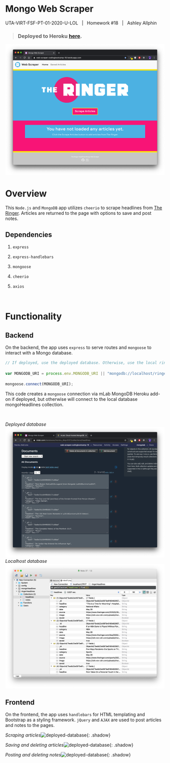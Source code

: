 **Mongo Web Scraper**
======


UTA-VIRT-FSF-PT-01-2020-U-LOL&nbsp;&nbsp;&nbsp;|&nbsp;&nbsp;&nbsp;Homework #18&nbsp;&nbsp;&nbsp;|&nbsp;&nbsp;&nbsp;Ashley Allphin

> ### Deployed to Heroku [here](https://web-scraper-codingbootcamp-18.herokuapp.com/).


![home-page](public/assets/images/home-page.png)

# Overview

This `Node.js` and `MongoDB` app utilizes `cheerio` to scrape headlines from [The Ringer](www.theringer.com/features).  Articles are returned to the page with options to save and post notes.

## Dependencies

   1. `express`

   2. `express-handlebars`

   3. `mongoose`

   4. `cheerio`

   5. `axios`

<br>

# Functionality

## Backend

On the backend, the app uses `express` to serve routes and `mongoose` to interact with a Mongo database.


```js
// If deployed, use the deployed database. Otherwise, use the local ringerHeadlines database.

var MONGODB_URI = process.env.MONGODB_URI || "mongodb://localhost/ringerHeadlines";

mongoose.connect(MONGODB_URI);
```

This code creates a `mongoose` connection via mLab MongoDB Heroku add-on if deployed, but otherwise will connect to the local database mongoHeadlines collection.

<br>

*Deployed database*![deployed-database](public/assets/images/mLab.png)
*Localhost database*![localhost-database](public/assets/images/robo3T.png)

## Frontend

On the frontend, the app uses `handlebars` for HTML templating and Bootstrap as a styling framework. `jQuery` and `AJAX` are used to post articles and notes to the pages.

*Scraping articles*![deployed-database](public/assets/images/scraping.gif){: .shadow}
<br>

*Saving and deleting articles*![deployed-database](public/assets/images/saving-deleting-articles.gif){: .shadow}
<br>

*Posting and deleting notes*![deployed-database](public/assets/images/adding-a-note.gif){: .shadow}



